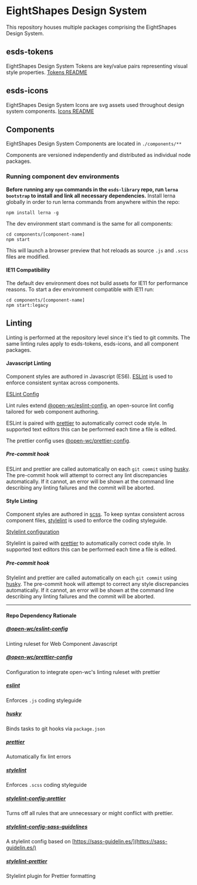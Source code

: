 # EightShapes Design System

This repository houses multiple packages comprising the EightShapes Design System.

## esds-tokens
EightShapes Design System Tokens are key/value pairs representing visual style properties. [Tokens README](./esds-tokens/README.md)

## esds-icons
EightShapes Design System Icons are svg assets used throughout design system components. [Icons README](./esds-icons/README.md)

## Components
EightShapes Design System Components are located in `./components/**`

Components are versioned independently and distributed as individual node packages.

### Running component dev environments
**Before running any `npm` commands in the `esds-library` repo, run `lerna bootstrap` to install and link all necessary dependencies.** Install lerna globally in order to run lerna commands from anywhere within the repo:

```
npm install lerna -g
```

The dev environment start command is the same for all components:

```
cd components/[component-name]
npm start
```

This will launch a browser preview that hot reloads as source `.js` and `.scss` files are modified.

#### IE11 Compatibility
The default dev environment does not build assets for IE11 for performance reasons. To start a dev environment compatible with IE11 run:

```
cd components/[component-name]
npm start:legacy
```



## Linting
Linting is performed at the repository level since it's tied to git commits. The same linting rules apply to esds-tokens, esds-icons, and all component packages.


#### Javascript Linting
Component styles are authored in 	Javascript (ES6). [ESLint](https://eslint.org) is used to enforce consistent syntax across components.

[ESLint Config](./package.json#L32)

Lint rules extend [@open-wc/eslint-config](https://github.com/open-wc/open-wc/blob/master/packages/eslint-config/index.js), an open-source lint config tailored for web component authoring.

ESLint is paired with [prettier](https://prettier.io) to automatically correct code style. In supported text editors this can be performed each time a file is edited.

The prettier config uses [@open-wc/prettier-config](https://github.com/open-wc/open-wc/blob/master/packages/prettier-config/prettier.config.js).

##### Pre-commit hook
ESLint and prettier are called automatically on each `git commit` using [husky](https://github.com/typicode/husky#readme). The pre-commit hook will attempt to correct any lint discrepancies automatically. If it cannot, an error will be shown at the command line describing any linting failures and the commit will be aborted.

#### Style Linting
Component styles are authored in 	[scss](https://sass-lang.com). To keep syntax consistent across component files, [stylelint](https://stylelint.io) is used to enforce the coding styleguide.

[Stylelint configuration](./.stylelintrc.json)

Stylelint is paired with [prettier](https://prettier.io) to automatically correct code style. In supported text editors this can be performed each time a file is edited.

##### Pre-commit hook
Stylelint and prettier are called automatically on each `git commit` using [husky](https://github.com/typicode/husky#readme). The pre-commit hook will attempt to correct any style discrepancies automatically. If it cannot, an error will be shown at the command line describing any linting failures and the commit will be aborted.

---
#### Repo Dependency Rationale
##### [@open-wc/eslint-config](https://github.com/open-wc/open-wc/blob/master/packages/eslint-config/index.js)
Linting ruleset for Web Component Javascript

##### [@open-wc/prettier-config](https://github.com/open-wc/open-wc/blob/master/packages/prettier-config/prettier.config.js)
Configuration to integrate open-wc's linting ruleset with prettier

##### [eslint](https://eslint.org)
Enforces `.js` coding styleguide

##### [husky](https://github.com/typicode/husky#readme)
Binds tasks to git hooks via `package.json`

##### [prettier](https://prettier.io)
Automatically fix lint errors

##### [stylelint](https://stylelint.io)
Enforces `.scss` coding styleguide

##### [stylelint-config-prettier](https://github.com/prettier/stylelint-config-prettier)
Turns off all rules that are unnecessary or might conflict with prettier.

##### [stylelint-config-sass-guidelines](https://github.com/bjankord/stylelint-config-sass-guidelines)
A stylelint config based on [https://sass-guidelin.es/](https://sass-guidelin.es/)

##### [stylelint-prettier](https://github.com/prettier/stylelint-prettier)
Stylelint plugin for Prettier formatting
